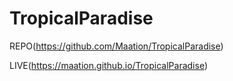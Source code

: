 # TropicalParadise

REPO(https://github.com/Maation/TropicalParadise)

LIVE(https://maation.github.io/TropicalParadise)
